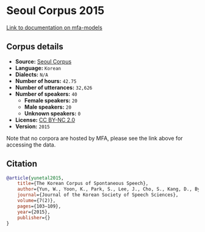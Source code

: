 
# Seoul Corpus 2015

[Link to documentation on mfa-models](https://mfa-models.readthedocs.io/en/main/corpus/seoul_corpus_2015.html)

## Corpus details

- **Source:** [Seoul Corpus](https://openslr.org/113/)
- **Language:** `Korean`
- **Dialects:** `N/A`
- **Number of hours:** `42.75`
- **Number of utterances:** `32,626`
- **Number of speakers:** `40`
  - **Female speakers:** `20`
  - **Male speakers:** `20`
  - **Unknown speakers:** `0`
- **License:** [CC BY-NC 2.0](https://creativecommons.org/licenses/by-nc/2.0/)
- **Version:** `2015`

Note that no corpora are hosted by MFA, please see the link above for accessing the data.

## Citation

```bibtex
@article{yunetal2015,
	title={The Korean Corpus of Spontaneous Speech},
	author={Yun, W., Yoon, K., Park, S., Lee, J., Cho, S., Kang, D., Byun, K., Hahn, H., Kim, J.},
	journal={Journal of the Korean Society of Speech Sciences},
	volume={7(2)},
	pages={103–109},
	year={2015},
	publisher={}
}
```
